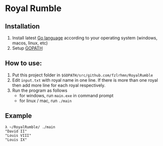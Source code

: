 # Royal Rumble

## Installation
1. Install latest [Go language](https://golang.org/doc/install#install) according to your operating system (windows, macos, linux, etc)
2. Setup [GOPATH](https://github.com/golang/go/wiki/SettingGOPATH)

## How to use:
1. Put this project folder in `$GOPATH/src/github.com/fzlrhmn/RoyalRumble`
2. Edit `input.txt` with royal name in one line. If there is more than one royal then add more line for each royal respectively.
2. Run the program as follows
    - for windows, run `main.exe` in command prompt
    - for linux / mac, run `./main`

## Example
```
λ ~/RoyalRumble/ ./main
"David II"
"Louis VIII"
"Louis IX"
```